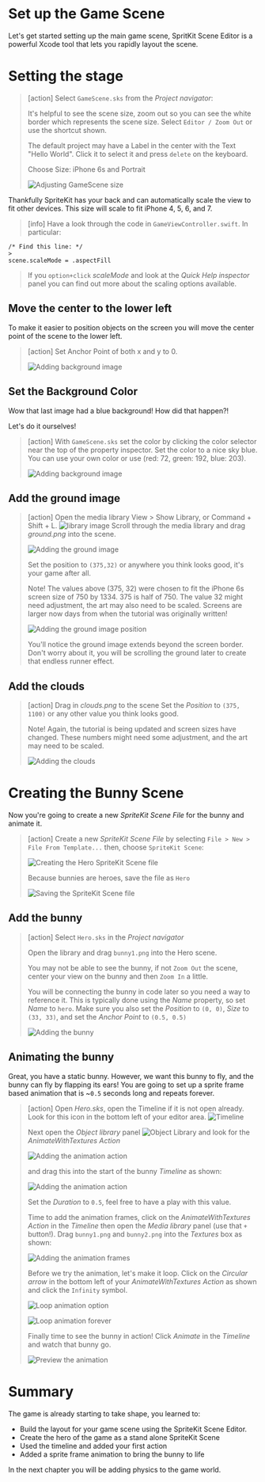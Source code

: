 # Set up the Game Scene

Let's get started setting up the main game scene, SpritKit Scene Editor is a
powerful Xcode tool that lets you rapidly layout the scene.

# Setting the stage

> [action] Select `GameScene.sks` from the _Project navigator_:
>
> It's helpful to see the scene size, zoom out so you can see the white border
> which represents the scene size. Select `Editor / Zoom Out` or use the
> shortcut shown.
>
> The default project may have a Label in the center with the Text "Hello
> World". Click it to select it and press `delete` on the keyboard.
>
> Choose Size: iPhone 6s and Portrait
>
> ![Adjusting GameScene size](../Tutorial-Images/xcode_gamescene_size.png)

Thankfully SpriteKit has your back and can automatically scale the view to fit
other devices. This size will scale to fit iPhone 4, 5, 6, and 7.

> [info] Have a look through the code in `GameViewController.swift`. In
> particular:
>
```
/* Find this line: */
>
scene.scaleMode = .aspectFill
```
>
> If you `option+click` _scaleMode_ and look at the _Quick Help inspector_ panel
> you can find out more about the scaling options available.

## Move the center to the lower left

To make it easier to position objects on the screen you will move the center
point of the scene to the lower left.

> [action] Set Anchor Point of both x and y to 0.
>
> ![Adding background image](../Tutorial-Images/Xcode-set-anchor-point.png)

## Set the Background Color

Wow that last image had a blue background! How did that happen?!

Let's do it ourselves!

> [action] With `GameScene.sks` set the color by clicking the color selector
> near the top of the property inspector. Set the color to a nice sky blue. You
> can use your own color or use (red: 72, green: 192, blue: 203).
>
> ![Adding background image](../Tutorial-Images/Xcode-Background-color.png)

## Add the ground image

> [action] Open the media library View > Show Library, or Command + Shift + L. ![library image](../Tutorial-Images/library_button.png) Scroll through
> the media library and drag _ground.png_ into the scene.
>
> ![Adding the ground image](../Tutorial-Images/Xcode_add_ground.png)
>
> Set the position to `(375,32)` or anywhere you think looks good, it's your
> game after all.
>
> Note! The values above (375, 32) were chosen to fit the iPhone 6s screen size of 750 by 1334. 375 is half of 750. The value 32 might need adjustment, the art may also need to be scaled. Screens are larger now days from when the tutorial was originally written!
>
> ![Adding the ground image position](../Tutorial-Images/Xcode-ground-position.png)
>
> You'll notice the ground image extends beyond the screen border. Don't worry
> about it, you will be scrolling the ground later to create that endless runner
> effect.

## Add the clouds

> [action] Drag in _clouds.png_ to the scene Set the _Position_ to `(375, 1100)`
> or any other value you think looks good.
>
> Note! Again, the tutorial is being updated and screen sizes have changed. These numbers might need some adjustment, and the art may need to be scaled. 
>
> ![Adding the clouds](../Tutorial-Images/xcode-add-clouds.png)

# Creating the Bunny Scene

Now you're going to create a new _SpriteKit Scene File_ for the bunny and
animate it.

> [action] Create a new _SpriteKit Scene File_ by selecting
> `File > New > File From Template...` then, choose `SpriteKit Scene`:
>
> ![Creating the Hero SpriteKit Scene file](../Tutorial-Images/xcode_add_sks.png)
>
> Because bunnies are heroes, save the file as `Hero`
>
> ![Saving the SpriteKit Scene file](../Tutorial-Images/xcode_add_sks_hero.png)

## Add the bunny

> [action] Select `Hero.sks` in the _Project navigator_
>
> Open the library and drag `bunny1.png` into the Hero scene.
>
> You may not be able to see the bunny, if not `Zoom Out` the scene, center your
> view on the bunny and then `Zoom In` a little.
>
> You will be connecting the bunny in code later so you need a way to reference
> it. This is typically done using the _Name_ property, so set _Name_ to `hero`.
> Make sure you also set the _Position_ to `(0, 0)`, _Size_ to `(33, 33)`, and
> set the _Anchor Point_ to `(0.5, 0.5)`
>
> ![Adding the bunny](../Tutorial-Images/xcode_add_hero.png)

<!--  -->

## Animating the bunny

Great, you have a static bunny. However, we want this bunny to fly, and the
bunny can fly by flapping its ears! You are going to set up a sprite frame based
animation that is ~`0.5` seconds long and repeats forever.

> [action] Open _Hero.sks_, open the Timeline if it is not open already. Look
> for this icon in the bottom left of your editor area.
> ![Timeline](../Tutorial-Images/timeline.png)
>
> Next open the _Object library_ panel
> ![Object Library](../Tutorial-Images/object-library.png) and look for the
> _AnimateWithTextures Action_
>
> ![Adding the animation action](../Tutorial-Images/xcode-hero-add-action.png)
>
> and drag this into the start of the bunny _Timeline_ as shown:
>
> ![Adding the animation action](../Tutorial-Images/xcode-animate-duration.png)
>
> Set the _Duration_ to `0.5`, feel free to have a play with this value.
>
> Time to add the animation frames, click on the _AnimateWithTextures Action_ in
> the _Timeline_ then open the _Media library_ panel (use that `+` button!).
> Drag `bunny1.png` and `bunny2.png` into the _Textures_ box as shown:
>
> ![Adding the animation frames](../Tutorial-Images/xcode_hero_add_action_frames.png)
>
> Before we try the animation, let's make it loop. Click on the _Circular arrow_
> in the bottom left of your _AnimateWithTextures Action_ as shown and click the
> `Infinity` symbol.
>
> ![Loop animation option](../Tutorial-Images/xcode_hero_action_loop.png)
>
> ![Loop animation forever](../Tutorial-Images/xcode_hero_animation_action_loop.png)
>
> Finally time to see the bunny in action! Click _Animate_ in the _Timeline_ and
> watch that bunny go.
>
> ![Preview the animation](../Tutorial-Images/xcode_animate_button.png)

# Summary

The game is already starting to take shape, you learned to:

- Build the layout for your game scene using the SpriteKit Scene Editor.
- Create the hero of the game as a stand alone SpriteKit Scene
- Used the timeline and added your first action
- Added a sprite frame animation to bring the bunny to life

In the next chapter you will be adding physics to the game world.

